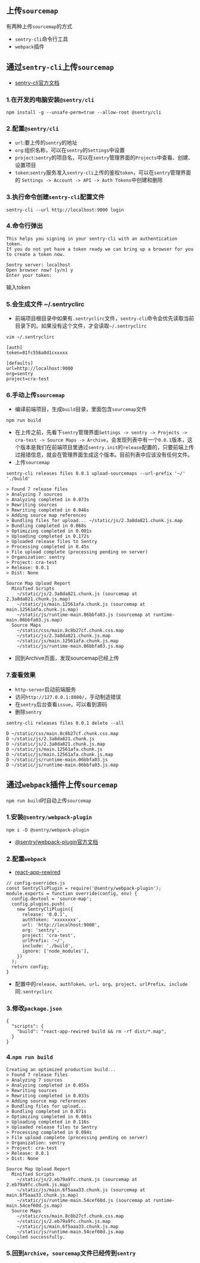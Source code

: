 ## 上传`sourcemap`
有两种上传`sourcemap`的方式
* `sentry-cli`命令行工具
* `webpack`插件

## 通过`sentry-cli`上传`sourcemap`
* [sentry-cli官方文档](https://docs.sentry.io/product/cli/)
### 1.在开发的电脑安装`@sentry/cli`
```
npm install -g --unsafe-perm=true --allow-root @sentry/cli
```
### 2.配置`@sentry/cli`
* `url`:要上传的`sentry`的地址
* `org`:组织名称，可以在`sentry`的`Settings`中设置
* `project`:`sentry`的项目名，可以在`sentry`管理界面的`Projects`中查看、创建、设置项目
* `token`:`sentry`服务准入`sentry-cli`上传的鉴权`token`，可以在`sentry`管理界面的 `Settings -> Account -> API -> Auth Tokens`中创建和删除
### 3.执行命令创建`sentry-cli`配置文件
```
sentry-cli --url http://localhost:9000 login
```
### 4.命令行弹出
```
This helps you signing in your sentry-cli with an authentication token.
If you do not yet have a token ready we can bring up a browser for you
to create a token now.

Sentry server: localhost
Open browser now? [y/n] y
Enter your token:
```
输入token
### 5.会生成文件 ~/.sentryclirc
* 前端项目根目录中如果有`.sentryclirc`文件，`sentry-cli`命令会优先读取当前目录下的。如果没有这个文件，才会读取`~/.sentryclirc`
```
vim ~/.sentryclirc
```
```
[auth]
token=81fc556a0d1cxxxxx

[defaults]
url=http://localhost:9000
org=sentry
project=cra-test
```
### 6.手动上传`sourcemap`
* 编译前端项目，生成`build`目录，里面包含`sourcemap`文件
```
npm run build
```
* 在上传之前，先看下`sentry`管理界面`Settings -> sentry -> Projects -> cra-test -> Source Maps -> Archive`，会发现列表中有一个`0.0.1`版本，这个版本是我们在前端项目里通过`sentry.init`的`release`配置的，只要前端上传过报错信息，就会在管理界面生成这个版本。目前列表中应该没有任何文件。
* 上传`sourcemap`
```
sentry-cli releases files 0.0.1 upload-sourcemaps --url-prefix '~/' './build'
```

```
> Found 7 release files
> Analyzing 7 sources
> Analyzing completed in 0.073s
> Rewriting sources
> Rewriting completed in 0.046s
> Adding source map references
> Bundling files for upload... ~/static/js/2.3a8da821.chunk.js.map
> Bundling completed in 0.068s
> Optimizing completed in 0.001s
> Uploading completed in 0.172s
> Uploaded release files to Sentry
> Processing completed in 0.45s
> File upload complete (processing pending on server)
> Organization: sentry
> Project: cra-test
> Release: 0.0.1
> Dist: None

Source Map Upload Report
  Minified Scripts
    ~/static/js/2.3a8da821.chunk.js (sourcemap at 2.3a8da821.chunk.js.map)
    ~/static/js/main.12561afa.chunk.js (sourcemap at main.12561afa.chunk.js.map)
    ~/static/js/runtime-main.06bbfa03.js (sourcemap at runtime-main.06bbfa03.js.map)
  Source Maps
    ~/static/css/main.8c8b27cf.chunk.css.map
    ~/static/js/2.3a8da821.chunk.js.map
    ~/static/js/main.12561afa.chunk.js.map
    ~/static/js/runtime-main.06bbfa03.js.map
```
* 回到Archive页面，发现sourcemap已经上传
### 7.查看效果
* `http-server`启动前端服务
* 访问`http://127.0.0.1:8080/`，手动制造错误
* 在`sentry`后台查看`issue`，可以看到源码
* 删除`sentry`
```
sentry-cli releases files 0.0.1 delete --all
```
```
D ~/static/css/main.8c8b27cf.chunk.css.map
D ~/static/js/2.3a8da821.chunk.js
D ~/static/js/2.3a8da821.chunk.js.map
D ~/static/js/main.12561afa.chunk.js
D ~/static/js/main.12561afa.chunk.js.map
D ~/static/js/runtime-main.06bbfa03.js
D ~/static/js/runtime-main.06bbfa03.js.map
```
## 通过`webpack`插件上传`sourcemap`
`npm run build`时自动上传`sourcemap`
### 1.安装`@sentry/webpack-plugin`
```
npm i -D @sentry/webpack-plugin
```
* [@sentry/webpack-plugin官方文档](https://github.com/getsentry/sentry-webpack-plugin)
### 2.配置`webpack`
* [react-app-rewired](https://github.com/timarney/react-app-rewired)
```
// config-overrides.js
const SentryCliPlugin = require('@sentry/webpack-plugin');
module.exports = function override(config, env) {
  config.devtool = 'source-map';
  config.plugins.push(
    new SentryCliPlugin({
      release: '0.0.1',
      authToken: 'xxxxxxxx',
      url: 'http://localhost:9000',
      org: 'sentry',
      project: 'cra-test',
      urlPrefix: '~/',
      include: './build',
      ignore: ['node_modules'],
    })
  );
  return config;
}
```
* 配置中的`release`、`authToken`、`url`、`org`、`project`、`urlPrefix`、`include`同`.sentryclirc`
### 3.修改`package.json`
```
{
  "scripts": {
    "build": "react-app-rewired build && rm -rf dist/*.map",
  }
}
```
### 4.`npm run build`
```
Creating an optimized production build...
> Found 7 release files
> Analyzing 7 sources
> Analyzing completed in 0.055s
> Rewriting sources
> Rewriting completed in 0.033s
> Adding source map references
> Bundling files for upload...
> Bundling completed in 0.071s
> Optimizing completed in 0.001s
> Uploading completed in 0.116s
> Uploaded release files to Sentry
> Processing completed in 0.094s
> File upload complete (processing pending on server)
> Organization: sentry
> Project: cra-test
> Release: 0.0.1
> Dist: None

Source Map Upload Report
  Minified Scripts
    ~/static/js/2.eb79a9fc.chunk.js (sourcemap at 2.eb79a9fc.chunk.js.map)
    ~/static/js/main.6f5aaa33.chunk.js (sourcemap at main.6f5aaa33.chunk.js.map)
    ~/static/js/runtime-main.54cef60d.js (sourcemap at runtime-main.54cef60d.js.map)
  Source Maps
    ~/static/css/main.8c8b27cf.chunk.css.map
    ~/static/js/2.eb79a9fc.chunk.js.map
    ~/static/js/main.6f5aaa33.chunk.js.map
    ~/static/js/runtime-main.54cef60d.js.map
Compiled successfully.
```
### 5.回到`Archive`，`sourcemap`文件已经传到`sentry`